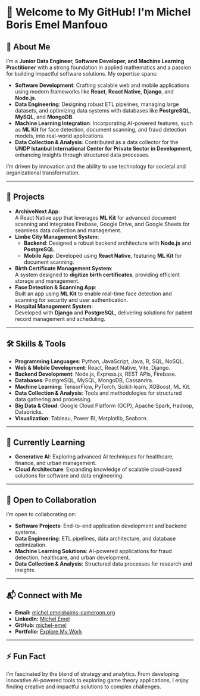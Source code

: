 # 👋 Welcome to My GitHub! I'm Michel Boris Emel Manfouo  

## 🚀 About Me  
I’m a **Junior Data Engineer, Software Developer, and Machine Learning Practitioner** with a strong foundation in applied mathematics and a passion for building impactful software solutions. My expertise spans:  

- **Software Development**: Crafting scalable web and mobile applications using modern frameworks like **React**, **React Native**, **Django**, and **Node.js**.  
- **Data Engineering**: Designing robust ETL pipelines, managing large datasets, and optimizing data systems with databases like **PostgreSQL**, **MySQL**, and **MongoDB**.  
- **Machine Learning Integration**: Incorporating AI-powered features, such as **ML Kit** for face detection, document scanning, and fraud detection models, into real-world applications.  
- **Data Collection & Analysis**: Contributed as a data collector for the **UNDP Istanbul International Center for Private Sector in Development**, enhancing insights through structured data processes.  

I’m driven by innovation and the ability to use technology for societal and organizational transformation.  

---

## 🔭 Projects  
- **ArchiveNext App**:  
  A React Native app that leverages **ML Kit** for advanced document scanning and integrates Firebase, Google Drive, and Google Sheets for seamless data collection and management.  
- **Limbe City Management System**:  
  - **Backend**: Designed a robust backend architecture with **Node.js** and **PostgreSQL**.  
  - **Mobile App**: Developed using **React Native**, featuring **ML Kit** for document scanning.  
- **Birth Certificate Management System**:  
  A system designed to **digitize birth certificates**, providing efficient storage and management.  
- **Face Detection & Scanning App**:  
  Built an app using **ML Kit** to enable real-time face detection and scanning for security and user authentication.  
- **Hospital Management System**:  
  Developed with **Django** and **PostgreSQL**, delivering solutions for patient record management and scheduling.  

---

## 🛠️ Skills & Tools  
- **Programming Languages**: Python, JavaScript, Java, R, SQL, NoSQL.  
- **Web & Mobile Development**: React, React Native, Vite, Django.  
- **Backend Development**: Node.js, Express.js, REST APIs, Firebase.  
- **Databases**: PostgreSQL, MySQL, MongoDB, Cassandra.  
- **Machine Learning**: TensorFlow, PyTorch, Scikit-learn, XGBoost, ML Kit.  
- **Data Collection & Analysis**: Tools and methodologies for structured data gathering and processing.  
- **Big Data & Cloud**: Google Cloud Platform (GCP), Apache Spark, Hadoop, Databricks.  
- **Visualization**: Tableau, Power BI, Matplotlib, Seaborn.  

---

## 🌱 Currently Learning  
- **Generative AI**: Exploring advanced AI techniques for healthcare, finance, and urban management.  
- **Cloud Architecture**: Expanding knowledge of scalable cloud-based solutions for software and data engineering.  

---

## 🤝 Open to Collaboration  
I’m open to collaborating on:  
- **Software Projects**: End-to-end application development and backend systems.  
- **Data Engineering**: ETL pipelines, data architecture, and database optimization.  
- **Machine Learning Solutions**: AI-powered applications for fraud detection, healthcare, and urban development.  
- **Data Collection & Analysis**: Structured data processes for research and insights.  

---

## 📬 Connect with Me  
- **Email:** [michel.emel@aims-cameroon.org](mailto:michel.emel@aims-cameroon.org)  
- **LinkedIn:** [Michel Emel](https://www.linkedin.com/in/michel-emel)  
- **GitHub:** [michel-emel](https://github.com/michel-emel)  
- **Portfolio:** [Explore My Work](https://michel-emel.github.io/portfolio/)  

---

## ⚡ Fun Fact  
I’m fascinated by the blend of strategy and analytics. From developing innovative AI-powered tools to exploring game theory applications, I enjoy finding creative and impactful solutions to complex challenges.

